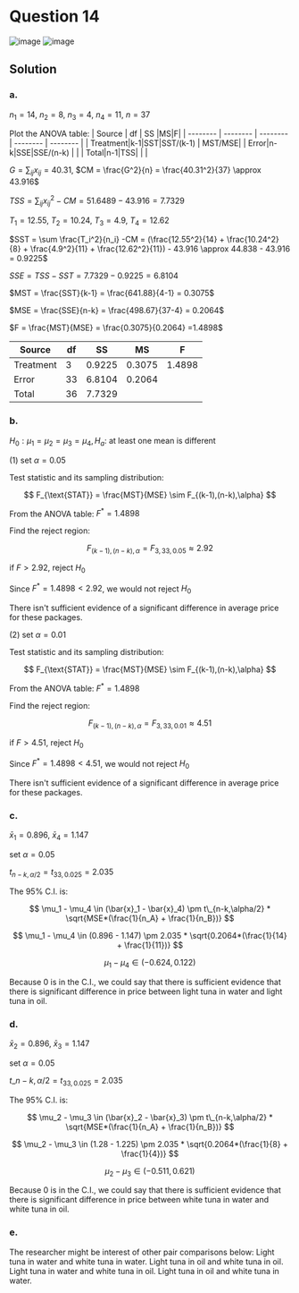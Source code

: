 # Question 14
![image](https://github.com/user-attachments/assets/cc4ee033-06e2-4a45-be3d-28322ffb4516)
![image](https://github.com/user-attachments/assets/c09f8c89-e70f-49d1-ada4-11a41752eb96)
## Solution
### a.
$n_1 = 14,$ $n_2 = 8,$ $n_3 = 4,$ $n_4 = 11,$ $n = 37$

Plot the ANOVA table:
| Source | df | SS |MS|F|
| -------- | -------- | -------- | -------- | -------- |
| Treatment|k-1|SST|SST/(k-1) | MST/MSE|
| Error|n-k|SSE|SSE/(n-k) | |
| Total|n-1|TSS| | |

$G = \sum_{ij}x_{ij} = 40.31,$ $CM = \frac{G^2}{n} = \frac{40.31^2}{37} \approx 43.916$
  
$TSS = \sum_{ij} x_{ij}^2 - CM = 51.6489 - 43.916 = 7.7329$

$T_1 = 12.55,$ $T_2 = 10.24,$ $T_3 = 4.9,$ $T_4 = 12.62$

$SST = \sum \frac{T_i^2}{n_i} -CM = (\frac{12.55^2}{14} + \frac{10.24^2}{8} + \frac{4.9^2}{11} + \frac{12.62^2}{11}) - 43.916 \approx 44.838 - 43.916 = 0.9225$

$SSE = TSS - SST = 7.7329 - 0.9225 = 6.8104$
  
$MST = \frac{SST}{k-1} = \frac{641.88}{4-1} = 0.3075$

$MSE = \frac{SSE}{n-k} = \frac{498.67}{37-4} = 0.2064$

$F = \frac{MST}{MSE} = \frac{0.3075}{0.2064} =1.4898$

| Source | df | SS |MS|F|
| -------- | -------- | -------- | -------- | -------- |
| Treatment|3| 0.9225| 0.3075|1.4898 |
| Error|33| 6.8104| 0.2064| |
| Total|36| 7.7329| | |

### b.

$H_0: \mu_1 = \mu_2 = \mu_3 =\mu_4, H_a:$ at least one mean is different

(1) set $\alpha = 0.05$

Test statistic and its sampling distribution:

$$
F_{\text{STAT}} = \frac{MST}{MSE} \sim F_{(k-1),(n-k),\alpha}
$$

From the ANOVA table: $F^* = 1.4898$

Find the reject region:

$$
F_{(k-1),(n-k),\alpha} = F_{3,33,0.05}  \approx 2.92
$$

if $F > 2.92$, reject $H_0$

Since $F^* = 1.4898 < 2.92$, we would not reject $H_0$

There isn't sufficient evidence of a significant difference in average price for these packages.

(2) set $\alpha = 0.01$

Test statistic and its sampling distribution:

$$
F_{\text{STAT}} = \frac{MST}{MSE} \sim F_{(k-1),(n-k),\alpha}
$$

From the ANOVA table: $F^* = 1.4898$

Find the reject region:

$$
F_{(k-1),(n-k),\alpha} = F_{3,33,0.01}  \approx 4.51
$$

if $F > 4.51$, reject $H_0$

Since $F^* = 1.4898 < 4.51$, we would not reject $H_0$

There isn't sufficient evidence of a significant difference in average price for these packages.

### c.
$\bar{x}_{1} = 0.896,$ $\bar{x}_{4} = 1.147$

set $\alpha = 0.05$

$t_{n-k,\alpha/2} = t_{33,0.025} = 2.035$

The 95% C.I. is:

$$
\mu_1 - \mu_4 \in (\bar{x}_1 - \bar{x}_4) \pm t\_{n-k,\alpha/2} * \sqrt{MSE*(\frac{1}{n_A} + \frac{1}{n_B})}
$$

$$
\mu_1 - \mu_4 \in (0.896 - 1.147) \pm 2.035 * \sqrt{0.2064*(\frac{1}{14} + \frac{1}{11})}
$$

$$
\mu_1 - \mu_4 \in (-0.624, 0.122)
$$

Because 0 is in the C.I., we could say that there is sufficient evidence that there is significant difference in price between light tuna in water and light tuna in oil.

### d.

$\bar{x}_{2} = 0.896,$ $\bar{x}_{3} = 1.147$

set $\alpha = 0.05$

$t\_{n-k,\alpha/2} = t_{33,0.025} = 2.035$

The 95% C.I. is:

$$
\mu_2 - \mu_3 \in (\bar{x}_2 - \bar{x}_3) \pm t\_{n-k,\alpha/2} * \sqrt{MSE*(\frac{1}{n_A} + \frac{1}{n_B})}
$$

$$
\mu_2 - \mu_3 \in (1.28 - 1.225) \pm 2.035 * \sqrt{0.2064*(\frac{1}{8} + \frac{1}{4})}
$$

$$
\mu_2 - \mu_3 \in (-0.511, 0.621)
$$

Because 0 is in the C.I., we could say that there is sufficient evidence that there is significant difference in price between white tuna in water and white tuna in oil.

### e.
The researcher might be interest of other pair comparisons below:
Light tuna in water and white tuna in water.
Light tuna in oil and white tuna in oil.
Light tuna in water and white tuna in oil.
Light tuna in oil and white tuna in water.
